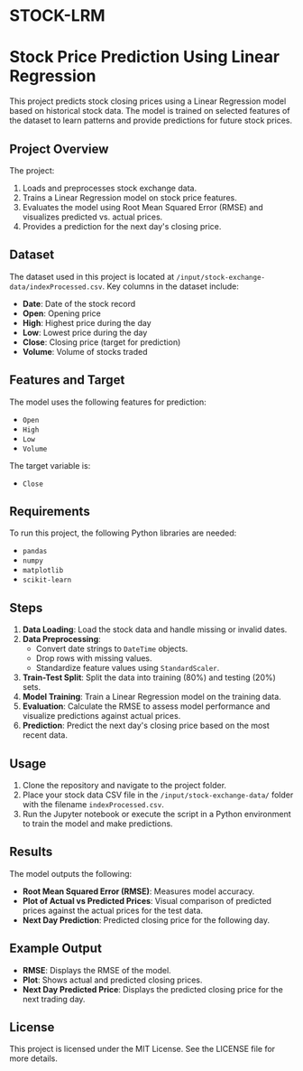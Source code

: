 # STOCK-LRM
# Stock Price Prediction Using Linear Regression

This project predicts stock closing prices using a Linear Regression model based on historical stock data. The model is trained on selected features of the dataset to learn patterns and provide predictions for future stock prices.

## Project Overview
The project:
1. Loads and preprocesses stock exchange data.
2. Trains a Linear Regression model on stock price features.
3. Evaluates the model using Root Mean Squared Error (RMSE) and visualizes predicted vs. actual prices.
4. Provides a prediction for the next day's closing price.

## Dataset
The dataset used in this project is located at `/input/stock-exchange-data/indexProcessed.csv`. Key columns in the dataset include:
- **Date**: Date of the stock record
- **Open**: Opening price
- **High**: Highest price during the day
- **Low**: Lowest price during the day
- **Close**: Closing price (target for prediction)
- **Volume**: Volume of stocks traded

## Features and Target
The model uses the following features for prediction:
- `Open`
- `High`
- `Low`
- `Volume`

The target variable is:
- `Close`

## Requirements
To run this project, the following Python libraries are needed:
- `pandas`
- `numpy`
- `matplotlib`
- `scikit-learn`

## Steps
1. **Data Loading**: Load the stock data and handle missing or invalid dates.
2. **Data Preprocessing**: 
   - Convert date strings to `DateTime` objects.
   - Drop rows with missing values.
   - Standardize feature values using `StandardScaler`.
3. **Train-Test Split**: Split the data into training (80%) and testing (20%) sets.
4. **Model Training**: Train a Linear Regression model on the training data.
5. **Evaluation**: Calculate the RMSE to assess model performance and visualize predictions against actual prices.
6. **Prediction**: Predict the next day's closing price based on the most recent data.

## Usage
1. Clone the repository and navigate to the project folder.
2. Place your stock data CSV file in the `/input/stock-exchange-data/` folder with the filename `indexProcessed.csv`.
3. Run the Jupyter notebook or execute the script in a Python environment to train the model and make predictions.

## Results
The model outputs the following:
- **Root Mean Squared Error (RMSE)**: Measures model accuracy.
- **Plot of Actual vs Predicted Prices**: Visual comparison of predicted prices against the actual prices for the test data.
- **Next Day Prediction**: Predicted closing price for the following day.

## Example Output
- **RMSE**: Displays the RMSE of the model.
- **Plot**: Shows actual and predicted closing prices.
- **Next Day Predicted Price**: Displays the predicted closing price for the next trading day.

## License
This project is licensed under the MIT License. See the LICENSE file for more details.

